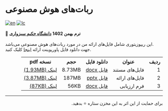 # ربات‌های هوش مصنوعی
  [![en](https://img.shields.io/badge/click_to_README-English-red.svg)](https://github.com/EnAnsari/ai-bots-ppt/blob/main/README-EN.md)
  [![lc](https://img.shields.io/badge/license-MIT-blue.svg)](https://github.com/EnAnsari/ai-bots-ppt/blob/main/LICENSE)
  <br><br>
    🚀 <strong>ترم بهمن 1402
  <a href='https://github.com/EnAnsari/EnAnsari/blob/main/list-of-hsu.md'>دانشگاه حکیم سبزواری</a></strong>
<br><br>
این ریپوزیتوری شامل فایل‌های ارائه من در مورد ربات‌های هوش مصنوعی می‌باشد.<br>
جهت دانلود فایل پاورپوینت ارائه
<a href='https://github.com/EnAnsari/ai-bots-ppt/releases/download/1.0.0/AIBots.pptx'>اینجا</a>
کلیک کنید.

<div dir=rtl>
<table>
  <tr>
    <th>ردیف</th>
    <th>عنوان</th>
    <th>دانلود فایل</th>
    <th>حجم</th>
    <th>نسخه pdf</th>
  </tr>
  <tr>
    <td>1</td>
    <td>فایل‌های مستند</td>
    <td><a href="https://github.com/EnAnsari/bcp-hsu/releases/tag/1.0.0">فایل docx</a></td>
    <td>8.73MB</td>
    <td><a href="https://github.com/EnAnsari/ai-bots-ppt/blob/main/document/AIBots-doc.pdf">لینک (1.93MB)</a></td>
  </tr>
  <tr>
    <td>2</td>
    <td>فایل‌های ارائه</td>
    <td><a href="https://github.com/EnAnsari/ai-bots-ppt/releases/download/1.0.0/AIBots.pptx">فایل pptx</a></td>
    <td>187MB</td>
    <td><a href="https://github.com/EnAnsari/ai-bots-ppt/blob/main/presentation/AIBots-slides.pdf">لینک (3.87MB)</a></td>
  </tr>
  <tr>
    <td>3</td>
    <td>فرم ارزیابی</td>
    <td><a href="https://github.com/EnAnsari/ai-bots-ppt/blob/main/score-form/form.docx">فایل docx</a></td>
    <td>56KB</td>
    <td><a href="https://github.com/EnAnsari/ai-bots-ppt/blob/main/score-form/form.pdf">لینک (87KB)</a></td>
  </tr>
</table>
</div>

<hr>
<p dir='rtl'>
برای حمایت از این اثر به این مخزن ستاره ⭐ بدهید.
</p>

